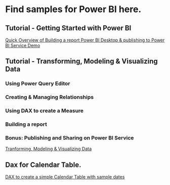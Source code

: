 # Find samples for Power BI here.

## Tutorial - Getting Started with Power BI
[Quick Overview of Building a report Power BI Desktop & publishing to Power BI Service Demo ](https://learn.microsoft.com/en-us/power-bi/create-reports/desktop-excel-stunning-report)

## Tutorial - Transforming, Modeling & Visualizing Data
  ### Using Power Query Editor
  ### Creating & Managing Relationships
  ### Using DAX to create a Measure
  ### Building a report
  ### Bonus: Publishing and Sharing on Power BI Service
[Tranforming, Modeling & Visualizing Data](https://learn.microsoft.com/en-us/power-bi/create-reports/desktop-dimensional-model-report)


## Dax for Calendar Table.
[DAX to create a simple Calendar Table with sample dates](https://github.com/ForTheLoveOfLearning/powerbi/blob/main/calendartable_dax.md)
